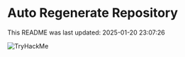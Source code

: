 # Auto Regenerate Repository

This README was last updated: 2025-01-20 23:07:26

 ![TryHackMe](https://tryhackme.com/badge/533634)